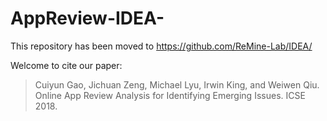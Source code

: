 # AppReview-IDEA-
This repository has been moved to https://github.com/ReMine-Lab/IDEA/

Welcome to cite our paper:

> Cuiyun Gao, Jichuan Zeng, Michael Lyu, Irwin King, and Weiwen Qiu. Online App Review Analysis for Identifying Emerging Issues. ICSE 2018.
